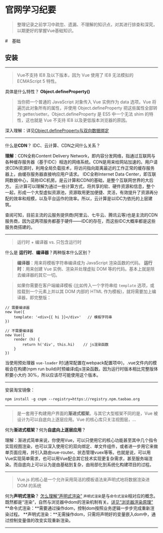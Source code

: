 # 官网学习纪要
> 整理记录之前学习中疏忽、遗漏、不理解的知识点，对其进行排查和深究，以期更好的掌握Vue基础知识。


#　基础
## 安装
***
> Vue不支持 IE8 及以下版本，因为 Vue 使用了 IE8 无法模拟的 ECMAScript 5 特性。

具体是什么特性？
**Object.defineProperty()**
> 当你把一个普通的 JavaScript 对象传入 Vue 实例作为 data 选项，Vue 将遍历此对象所有的属性，并使用 Object.defineProperty 把这些属性全部转为 getter/setter。Object.defineProperty 是 ES5 中一个无法 shim 的特性，这也就是 Vue 不支持 IE8 以及更低版本浏览器的原因。

深入理解：详见[Object.defineProperty与双向数据绑定](./Object.defineProperty与双向数据绑定.md)

***
什么是**CDN**？
IDC、云计算、CDN之间什么关系？

**理解**：CDN全称Content Delivery Network，即内容分发网络，指通过互联网与各种缓存服务器（基于IDC）相连的网络系统。CDN是用来给网站加速的。用户请求CDN资源时，利用全局负载技术，将访问指向距离最近的工作正常的缓存服务器上，由缓存服务器直接响应用户请求。
IDC全称Internet Data Center，即互联网数据中心，简称IDC机房。是云计算和CDN的基础，是整个互联网世界的大后方。
云计算可以理解为通过一些计算方式，将共享的软、硬件资源和信息，整个一起，形成一个大型虚拟资源池，资源取用更加便捷、灵活，有效提升了资源再分配的效率和规模，以及平台运作的效率。所以，云计算是以IDC为依托的上层建筑。

查阅可知，目前主流的云服务提供商(阿里云、七牛云、腾讯云等)也是主流的CDN服务商，因为这两项服务都基于硬件——IDC的存在，而这些IDC大概率都是这些服务商搭建的。

***
> 运行时 + 编译器 vs. 只包含运行时

什么是 **运行时**、**编译器**？两种版本什么区别？

> **编译器**：用来将模板字符串编译成为 JavaScript 渲染函数的代码。
> **运行时**：用来创建 Vue 实例、渲染并处理虚拟 DOM 等的代码。基本上就是除去编译器的其它一切。

> 如果你需要在客户端编译模板 (比如传入一个字符串给 `template` 选项，或挂载到一个元素上并以其 DOM 内部的 HTML 作为模板)，就将需要加上编译器，即完整版：

    // 需要编译器
    new Vue({
        template: '<div>{{ hi }}</div>'   // 模板字符串
    })

    // 不需要编译器
    new Vue({
        render (h) {
            return h('div', this.hi)    // js渲染函数
        }
    })

当使用预处理器 `vue-loader` 时(通常配置在webpack配置项中)，.vue文件内的模板会在构建(npm run build)时预编译成js渲染函数。因为运行时版本相比完整版体积要小大约 30%，所以应该尽可能使用这个版本。

***
安装淘宝镜像：

    npm install -g cnpm --registry=https://registry.npm.taobao.org

***
> 是一套用于构建用户界面的**渐进式框架**。与其它大型框架不同的是，Vue 被设计为可以自底向上逐层应用。Vue 的核心库只关注视图层，...

何为**渐进式框架**？何为**自底向上逐层应用**？

理解：渐进式简单来说，你使用Vue，可以只使用它的核心功能甚至其中几个指令实现视图渲染，也可以深入使用它的双向绑定、单文件组件，或者进一步用它来做单页面应用，并引入路由vue-router、状态管理vuex等等。也就是说，可以用Vue实现简单需求，也可以用Vue配合其它技术实现更复杂需求，甚至服务端渲染。而自底向上可以认为是由基础到复杂，由局部化到系统化构建项目的过程。

***

> Vue.js 的核心是一个允许采用简洁的模板语法来声明式地将数据渲染进 DOM 的系统

何为**声明式渲染**？
[怎么理解“声明式渲染”](https://www.zhihu.com/question/68121329)
`声明式渲染`是与`命令式渲染`相对应的概念。
既然都是“渲染”，自然与浏览器中dom的渲染机制有关。[详见“浏览器渲染原理”]()
**命令式渲染：**需要通过操作dom，控制dom按照业务逻辑一步步完成重新渲染过程。
**声明式渲染：**无需操作dom，只需将声明好的变量嵌入dom中，通过控制变量值的改变实现重新渲染。

***